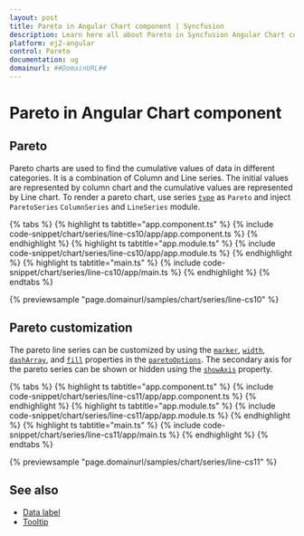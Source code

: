 ```yaml
---
layout: post
title: Pareto in Angular Chart component | Syncfusion
description: Learn here all about Pareto in Syncfusion Angular Chart component of Syncfusion Essential JS 2 and more.
platform: ej2-angular
control: Pareto
documentation: ug
domainurl: ##DomainURL##
---
```


# Pareto in Angular Chart component

## Pareto

Pareto charts are used to find the cumulative values of data in different categories. It is a combination of Column and Line series.
The initial values are represented by column chart and the cumulative values are represented by Line chart.
To render a pareto chart, use series [`type`](https://ej2.syncfusion.com/angular/documentation/api/chart/seriesModel/#type) as `Pareto` and inject `ParetoSeries` `ColumnSeries` and  `LineSeries` module.

{% tabs %}
{% highlight ts tabtitle="app.component.ts" %}
{% include code-snippet/chart/series/line-cs10/app/app.component.ts %}
{% endhighlight %}
{% highlight ts tabtitle="app.module.ts" %}
{% include code-snippet/chart/series/line-cs10/app/app.module.ts %}
{% endhighlight %}
{% highlight ts tabtitle="main.ts" %}
{% include code-snippet/chart/series/line-cs10/app/main.ts %}
{% endhighlight %}
{% endtabs %}
  
{% previewsample "page.domainurl/samples/chart/series/line-cs10" %}

## Pareto customization

The pareto line series can be customized by using the [`marker`](https://ej2.syncfusion.com/angular/documentation/api/chart/paretoOptionsModel/#marker), [`width`](https://ej2.syncfusion.com/angular/documentation/api/chart/paretoOptionsModel/#width), [`dashArray`](https://ej2.syncfusion.com/angular/documentation/api/chart/paretoOptionsModel/#dasharray), and [`fill`](https://ej2.syncfusion.com/angular/documentation/api/chart/paretoOptionsModel/#fill) properties in the [`paretoOptions`](https://ej2.syncfusion.com/angular/documentation/api/chart/paretoOptionsModel/). The secondary axis for the pareto series can be shown or hidden using the [`showAxis`](https://ej2.syncfusion.com/angular/documentation/api/chart/paretoOptionsModel/#showaxis) property.

{% tabs %}
{% highlight ts tabtitle="app.component.ts" %}
{% include code-snippet/chart/series/line-cs11/app/app.component.ts %}
{% endhighlight %}
{% highlight ts tabtitle="app.module.ts" %}
{% include code-snippet/chart/series/line-cs11/app/app.module.ts %}
{% endhighlight %}
{% highlight ts tabtitle="main.ts" %}
{% include code-snippet/chart/series/line-cs11/app/main.ts %}
{% endhighlight %}
{% endtabs %}
  
{% previewsample "page.domainurl/samples/chart/series/line-cs11" %}

## See also

* [Data label](../data-labels/)
* [Tooltip](../tool-tip/)
